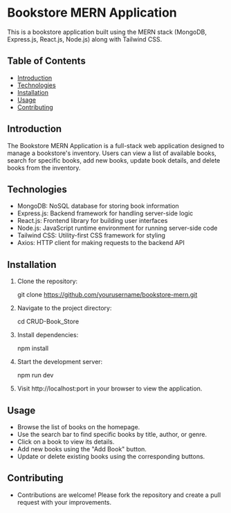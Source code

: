 # Bookstore MERN Application

This is a bookstore application built using the MERN stack (MongoDB, Express.js, React.js, Node.js) along with Tailwind CSS.

## Table of Contents

- [Introduction](#introduction)
- [Technologies](#technologies)
- [Installation](#installation)
- [Usage](#usage)
- [Contributing](#contributing)

## Introduction

The Bookstore MERN Application is a full-stack web application designed to manage a bookstore's inventory. Users can view a list of available books, search for specific books, add new books, update book details, and delete books from the inventory.

## Technologies

- MongoDB: NoSQL database for storing book information
- Express.js: Backend framework for handling server-side logic
- React.js: Frontend library for building user interfaces
- Node.js: JavaScript runtime environment for running server-side code
- Tailwind CSS: Utility-first CSS framework for styling
- Axios: HTTP client for making requests to the backend API

## Installation

1. Clone the repository:

   git clone https://github.com/yourusername/bookstore-mern.git

2. Navigate to the project directory:

   cd CRUD-Book_Store

3. Install dependencies:

   npm install

4. Start the development server:

   npm run dev

5. Visit http://localhost:port in your browser to view the application.

## Usage

- Browse the list of books on the homepage.
- Use the search bar to find specific books by title, author, or genre.
- Click on a book to view its details.
- Add new books using the "Add Book" button.
- Update or delete existing books using the corresponding buttons.

## Contributing

- Contributions are welcome! Please fork the repository and create a pull request with your improvements.
